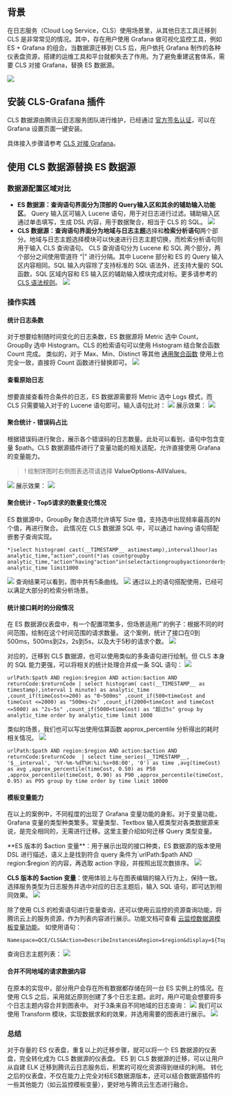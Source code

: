 ## 背景

在日志服务（Cloud Log Service，CLS）使用场景里，从其他日志工具迁移到 CLS 是非常常见的情况。其中，存在用户使用 Grafana 做可视化监控工具，例如 ES + Grafana 的组合。当数据源迁移到 CLS 后，用户依托 Grafana 制作的各种仪表盘资源，搭建的运维工具和平台就都失去了作用。为了避免重建这套体系，需要 CLS 对接 Grafana，替换 ES 数据源。

![](https://qcloudimg.tencent-cloud.cn/raw/709128814a033554142761b67e0fb5cb.png)

## 安装 CLS-Grafana 插件

CLS 数据源由腾讯云日志服务团队进行维护，已经通过 [官方签名认证](https://grafana.com/grafana/plugins/tencentcloud-monitor-app/)，可以在 Grafana 设置页面一键安装。

具体接入步骤请参考 [CLS 对接 Grafana](https://cloud.tencent.com/document/product/614/52102)。


## 使用 CLS 数据源替换 ES 数据源

### 数据源配置区域对比

- **ES 数据源：**查询语句界面分为顶部的 **Query输入区**和其余的**辅助输入功能区**。 Query 输入区可输入 Lucene 语句，用于对日志进行过滤。辅助输入区通过单击填写，生成 DSL 内容，用于数据聚合，相当于 CLS 的 SQL。
![](https://qcloudimg.tencent-cloud.cn/raw/01b25e1f6dde882285414e2576eb97e2.png)
- **CLS 数据源：**查询语句界面分为**地域与日志主题**选择和**检索分析语句**两个部分。地域与日志主题选择模块可以快速进行日志主题切换，而检索分析语句则用于输入 CLS 查询语句。
CLS 查询语句分为 Lucene 和 SQL 两个部分，两个部分之间使用管道符 “|” 进行分隔。其中 Lucene 部分和 ES 的 Query 输入区内容相同。SQL 输入内容除了支持标准的 SQL 语法外，还支持大量的 SQL 函数，SQL 区域内容和 ES 输入区的辅助输入模块完成对标。更多请参考的 [CLS 语法规则](https://cloud.tencent.com/document/product/614/47044)。
![](https://qcloudimg.tencent-cloud.cn/raw/f2476d55d642da05acf4fb3115985d82.png)


### 操作实践

#### 统计日志条数

对于想要绘制随时间变化的日志条数，ES 数据源将 Metric 选中 Count，GroupBy 选中 Histogram。CLS 的检索语句可以使用  Histogram 结合聚合函数 Count 完成。 类似的，对于 Max、Min、Distinct 等其他 [通用聚合函数](https://cloud.tencent.com/document/product/614/60028) 使用上也完全一致，直接将 Count 函数进行替换即可。
![](https://qcloudimg.tencent-cloud.cn/raw/7bf828cd427a2ed53ffc8b7b50b8b594.png)

#### 查看原始日志

想要直接查看符合条件的日志，ES 数据源需要将 Metric 选中 Logs 模式，而 CLS 只需要输入对于的 Lucene 语句即可。输入语句比对：
![](https://qcloudimg.tencent-cloud.cn/raw/299cd9b4a8685ee6fa0e8d7a3a32a92e.png)
展示效果： 
![](https://qcloudimg.tencent-cloud.cn/raw/4cdd928564a391ff32aa874564476701.png)


#### 聚合统计 - 错误码占比

根据错误码进行聚合，展示各个错误码的日志数量。此处可以看到，语句中包含变量 $path。CLS 数据源插件进行了变量功能的相关适配，允许直接使用 Grafana 的变量能力。
>! 绘制饼图时右侧图表选项请选择 **ValueOptions-AllValues**。
>
![](https://qcloudimg.tencent-cloud.cn/raw/baf6b2a1cdc9fcb0d48b7e87fc858f6f.png)
展示效果： 
![](https://qcloudimg.tencent-cloud.cn/raw/74de498cd7f9b0eb6937331416972bc5.png)

#### 聚合统计 - Top5请求的数量变化情况

ES 数据源中，GroupBy 聚合选项允许填写 Size 值，支持选中出现频率最高的N个值，再进行聚合。
此情况在 CLS 数据源 SQL 中，可以通过 having 语句搭配嵌套子查询实现。
```
*|select histogram( cast(__TIMESTAMP__ astimestamp),interval1hour)as analytic_time,"action",count(*)as countgroupby analytic_time,"action"having"action"in(selectactiongroupbyactionorderbycount(*)desclimit5)orderby analytic_time limit1000
```
![](https://qcloudimg.tencent-cloud.cn/raw/ee245c981ffbe2d3cc58eb38b0c9e737.png)
查询结果可以看到，图中共有5条曲线。
![](https://qcloudimg.tencent-cloud.cn/raw/9221a6d08ab30124560bc65047ea1f89.png)
通过以上的语句搭配使用，已经可以满足大部分的检索分析场景。

#### 统计接口耗时的分段情况

在 ES 数据源仪表盘中，有一个配置项繁多，但场景适用广的例子：根据不同的时间范围，绘制在这个时间范围的请求数量。
这个案例，统计了接口在0到500ms，500ms到2s，2s到5s，以及大于5秒的请求个数。 
![](https://qcloudimg.tencent-cloud.cn/raw/30c17a0247665c0f7479c2397c6729d2.png)

对应的，迁移到 CLS 数据源，也可以使用类似的多条语句进行绘制。但 CLS 本身的 SQL 能力更强，可以将相关的统计处理合并成一条 SQL 语句：
![](https://qcloudimg.tencent-cloud.cn/raw/82279d01cc1349296896413f858761e8.png)
```
urlPath:$path AND region:$region AND action:$action AND returnCode:$returnCode | select histogram( cast(__TIMESTAMP__ as timestamp),interval 1 minute) as analytic_time ,count_if(timeCost<=200) as "0~500ms" ,count_if(500<timeCost and timeCost <=2000) as "500ms~2s" ,count_if(2000<timeCost and timeCost <=5000) as "2s~5s" ,count_if(5000<timeCost) as "超过5s" group by analytic_time order by analytic_time limit 1000
```

类似的场景，我们也可以写出使用估算函数 approx_percentile 分析得出的耗时相关情况。
![](https://qcloudimg.tencent-cloud.cn/raw/59b5c0cd3133fdfa16161c4b3daa91f5.png)
```
urlPath:$path AND region:$region AND action:$action AND returnCode:$returnCode  | select time_series(__TIMESTAMP__, '$__interval', '%Y-%m-%dT%H:%i:%s+08:00', '0') as time ,avg(timeCost) as avg ,approx_percentile(timeCost, 0.50) as P50 ,approx_percentile(timeCost, 0.90) as P90 ,approx_percentile(timeCost, 0.95) as P95 group by time order by time limit 10000
```

#### 模板变量能力

在以上的案例中，不同程度的出现了 Grafana 变量功能的身影。对于变量功能，Grafana 变量的类型种类繁多。常量类型、Textbox 输入框类型对各类数据源来说，是完全相同的，无需进行迁移。这里主要介绍如何迁移 Query 类型变量。

**ES 版本的 $action 变量**：用于展示出现的接口种类，ES 数据源的版本使用 DSL 进行描述，语义上是找到符合 query 条件为`urlPath:$path AND region:$region`的内容，再选取 action 字段，并按照出现次数排序。 
![](https://qcloudimg.tencent-cloud.cn/raw/8f0e9a4afd8e1fc692baca39bae24d89.png)

**CLS 版本的 $action 变量**：使用体验上与在图表编辑的输入行为上，保持一致。选择服务类型为日志服务并选中对应的日志主题后，输入 SQL 语句，即可达到相同效果。
![](https://qcloudimg.tencent-cloud.cn/raw/ec24b032df11d72e95c75aacadee9164.png)

除了使用 CLS 的检索语句进行变量查询，还可以使用云监控的资源查询功能，将腾讯云上的服务资源，作为列表内容进行展示。功能文档可查看 [云监控数据源模板变量功能](https://cloud.tencent.com/document/product/248/54510)。 如使用语句：
```
Namespace=QCE/CLS&Action=DescribeInstances&Region=$region&display=${TopicName}/${TopicId}
```
查询日志主题列表：
![](https://qcloudimg.tencent-cloud.cn/raw/bca65a8312681c5744c0396d927c383b.png)

#### 合并不同地域的请求数据内容

在原本的实现中，部分用户会存在所有数据都存储在同一台 ES 实例上的情况。在使用 CLS 之后，采用就近原则创建了多个日志主题。此时，用户可能会想要将多个日志主题内容合并到图表中。
对于3条来自不同地域的日志查询：
![](https://qcloudimg.tencent-cloud.cn/raw/01a8b657282cdfa747c13caa9ed5f89e.png)
我们可以使用 Transform 模块，实现数据求和的效果，并选用需要的图表进行展示。 
![](https://qcloudimg.tencent-cloud.cn/raw/acc021db37a1015b031301608baa90ea.png)

### 总结

对于存量的 ES 仪表盘，重复以上的迁移步骤，就可以将一个 ES 数据源的仪表盘，完全转化成为 CLS 数据源的仪表盘。
ES 到 CLS 数据源的迁移，可以让用户从自建 ELK 迁移到腾讯云日志服务后，积累的可视化资源得到继续的利用。
转化之后的仪表盘，不仅在能力上完全对标ES数据源版本，还可以结合数据源插件的一些其他能力（如云监控模板变量），更好地与腾讯云生态进行融合。
